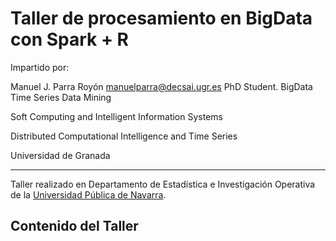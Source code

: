# Taller de procesamiento en BigData con Spark + R 

Impartido por:

Manuel J. Parra Royón
manuelparra@decsai.ugr.es
PhD Student. BigData Time Series Data Mining

Soft Computing and Intelligent Information Systems

Distributed Computational Intelligence and Time Series

Universidad de Granada

<HR>

Taller realizado en Departamento de Estadística e Investigación Operativa de la <a href="http://unavarra.com">Universidad Pública de Navarra</a>.


## Contenido del Taller

